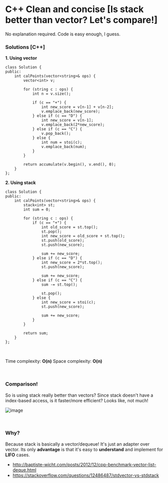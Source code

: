 # C++ Clean and concise [Is stack better than vector? Let's compare!]

No explanation required. Code is easy enough, I guess.

### Solutions [C++]

**1. Using vector**

```
class Solution {
public:
    int calPoints(vector<string>& ops) {
        vector<int> v;
        
        for (string c : ops) {
            int n = v.size();

            if (c == "+") {
                int new_score = v[n-1] + v[n-2];
                v.emplace_back(new_score);
            } else if (c == "D") {
                int new_score = v[n-1];
                v.emplace_back(2*new_score);
            } else if (c == "C") {
                v.pop_back();
            } else {
                int num = stoi(c);
                v.emplace_back(num);
            }
        }
        
        return accumulate(v.begin(), v.end(), 0);
    }
};
```


**2. Using stack**

```
class Solution {
public:
    int calPoints(vector<string>& ops) {
        stack<int> st;
        int sum = 0;
        
        for (string c : ops) {
            if (c == "+") {
                int old_score = st.top();
                st.pop();
                int new_score = old_score + st.top();
                st.push(old_score);
                st.push(new_score);
                
                sum += new_score;
            } else if (c == "D") {
                int new_score = 2*st.top();
                st.push(new_score);
                
                sum += new_score;
            } else if (c == "C") {
                sum -= st.top();
                
                st.pop();
            } else {
                int new_score = stoi(c);
                st.push(new_score);
                
                sum += new_score;
            }
        }
        
        return sum;
    }
};
```

<br>

Time complexity: **O(n)**
Space complexity: **O(n)**

<br>

### Comparison!

So is using stack really better than vectors? Since stack doesn't have a index-based access, is it faster/more efficient? Looks like, not much!

![image](https://assets.leetcode.com/users/images/a8c8e21a-02aa-49a7-8e2c-f9a9d73f7962_1649563061.0716195.png)
<p align="center" Performance comparison</p>

<br>

### Why?

Because stack is basically a vector/dequeue! It's just an adapter over vector. Its only **advantage** is that it's easy to **understand** and implement for **LIFO** cases.

* http://baptiste-wicht.com/posts/2012/12/cpp-benchmark-vector-list-deque.html
* https://stackoverflow.com/questions/12486487/stdvector-vs-stdstack

<br>
